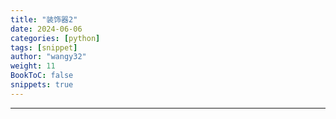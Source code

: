 ```yaml
---
title: "装饰器2"
date: 2024-06-06
categories: [python]
tags: [snippet]
author: "wangy32"
weight: 11
BookToC: false
snippets: true
---
```



---
